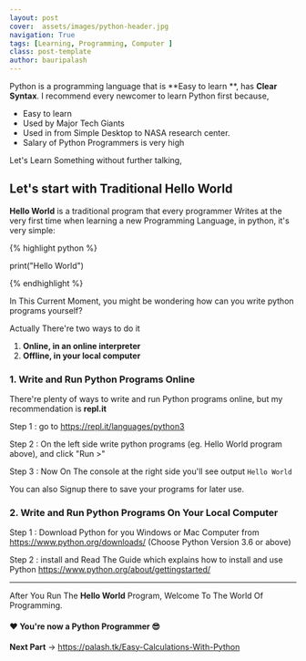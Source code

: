 ```yaml
---
layout: post
cover:  assets/images/python-header.jpg
navigation: True
tags: [Learning, Programming, Computer ]
class: post-template
author: bauripalash
---
```


Python is a programming language that is **Easy to learn **, has **Clear Syntax**. I recommend every newcomer to learn Python first because,

- Easy to learn
- Used by Major Tech Giants
- Used in from Simple Desktop to NASA research center.
- Salary of Python Programmers is very high

Let's Learn Something without further talking,

##  Let's start with Traditional Hello World


**Hello World** is a traditional program that every programmer Writes at the very first time when learning a new Programming Language, in python, it's very simple:

{% highlight python %}

print("Hello World")

{% endhighlight %}


In This Current Moment, you might be wondering how can you write python programs yourself?

Actually There're two ways to do it

1. **Online, in an online interpreter**
2. **Offline,  in your local computer**

### 1. Write and Run Python Programs Online

There're plenty of ways to write and run Python programs online, but my recommendation is **repl.it**

Step 1 : go to <https://repl.it/languages/python3>

Step 2 :  On the left side write python programs (eg. Hello World program above), and click "Run >" 

Step 3 :  Now On The console at the right side you'll see output `Hello World`

You can also Signup there to save your programs for later use.


### 2. Write and Run Python Programs On Your Local Computer

Step 1 : Download Python for you Windows or Mac Computer from <https://www.python.org/downloads/>
(Choose Python Version 3.6 or above)

Step 2 : install and Read The Guide which explains how to install and use Python <https://www.python.org/about/gettingstarted/>

----

After You Run The **Hello World** Program,
Welcome To The World Of Programming.

####  ❤ You're now a Python Programmer 😎

**Next Part** -> <https://palash.tk/Easy-Calculations-With-Python>